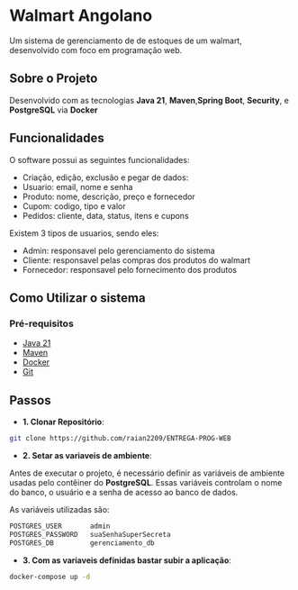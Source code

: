 # Walmart Angolano
Um sistema de gerenciamento de de estoques de um walmart, desenvolvido com foco em programação web.

## Sobre o Projeto
Desenvolvido com as tecnologias **Java  21**, **Maven**,**Spring Boot**, **Security**, e **PostgreSQL** via **Docker**

## Funcionalidades

O software possui as seguintes funcionalidades:

- Criação, edição, exclusão e pegar de dados:
- Usuario: email, nome e senha
- Produto: nome, descrição, preço e fornecedor
- Cupom: codigo, tipo e valor
- Pedidos: cliente, data, status, itens e cupons

Existem 3 tipos de usuarios, sendo eles:
- Admin: responsavel pelo gerenciamento do sistema
- Cliente: responsavel pelas compras dos produtos do walmart
- Fornecedor: responsavel pelo fornecimento dos produtos

## Como Utilizar o sistema

### Pré-requisitos

- [Java 21](https://jdk.java.net/21/)
- [Maven](https://maven.apache.org/)
- [Docker](https://www.docker.com/)
- [Git](https://git-scm.com/)

## Passos
- **1. Clonar Repositório**:

```bash
git clone https://github.com/raian2209/ENTREGA-PROG-WEB
```

- **2. Setar as variaveis de ambiente**:

Antes de executar o projeto, é necessário definir as variáveis de ambiente usadas pelo contêiner do **PostgreSQL**.
Essas variáveis controlam o nome do banco, o usuário e a senha de acesso ao banco de dados.

As variáveis utilizadas são:
```bash
POSTGRES_USER       admin
POSTGRES_PASSWORD   suaSenhaSuperSecreta
POSTGRES_DB         gerenciamento_db
```

- **3. Com as variaveis definidas bastar subir a aplicação**:

```bash
docker-compose up -d
```
